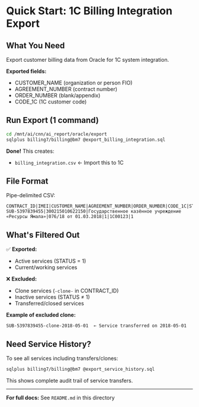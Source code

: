 # Quick Start: 1C Billing Integration Export

## What You Need

Export customer billing data from Oracle for 1C system integration.

**Exported fields:**
- CUSTOMER_NAME (organization or person FIO)
- AGREEMENT_NUMBER (contract number)
- ORDER_NUMBER (blank/appendix)
- CODE_1C (1C customer code)

## Run Export (1 command)

```bash
cd /mnt/ai/cnn/ai_report/oracle/export
sqlplus billing7/billing@bm7 @export_billing_integration.sql
```

**Done!** This creates:
- `billing_integration.csv` ← Import this to 1C

## File Format

Pipe-delimited CSV:
```
CONTRACT_ID|IMEI|CUSTOMER_NAME|AGREEMENT_NUMBER|ORDER_NUMBER|CODE_1C|STATUS
SUB-5397839455|300215010622150|Государственное казённое учреждение «Ресурсы Ямала»|076/18 от 01.03.2018|1|1C00123|1
```

## What's Filtered Out

✅ **Exported:**
- Active services (STATUS = 1)
- Current/working services

❌ **Excluded:**
- Clone services (`-clone-` in CONTRACT_ID)
- Inactive services (STATUS ≠ 1)
- Transferred/closed services

**Example of excluded clone:**
```
SUB-5397839455-clone-2018-05-01  ← Service transferred on 2018-05-01
```

## Need Service History?

To see all services including transfers/clones:

```bash
sqlplus billing7/billing@bm7 @export_service_history.sql
```

This shows complete audit trail of service transfers.

---

**For full docs:** See `README.md` in this directory




